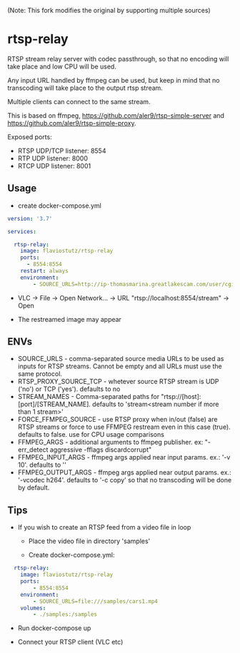 (Note: This fork modifies the original by supporting multiple sources)

# rtsp-relay
RTSP stream relay server with codec passthrough, so that no encoding will take place and low CPU will be used.

Any input URL handled by ffmpeg can be used, but keep in mind that no transcoding will take place to the output rtsp stream.

Multiple clients can connect to the same stream.

This is based on ffmpeg, https://github.com/aler9/rtsp-simple-server and https://github.com/aler9/rtsp-simple-proxy.

Exposed ports:

* RTSP UDP/TCP listener: 8554
* RTP UDP listener: 8000
* RTCP UDP listener: 8001


## Usage

* create docker-compose.yml

```yml
version: '3.7'

services:

  rtsp-relay:
    image: flaviostutz/rtsp-relay
    ports:
      - 8554:8554
    restart: always
    environment:
        - SOURCE_URLS=http://ip-thomasmarina.greatlakescam.com/user/cgi-bin/getstream.cgi?10&&&&0&0&0&0&0
```

* VLC -> File -> Open Network... -> URL "rtsp://localhost:8554/stream" -> Open

* The restreamed image may appear

## ENVs

* SOURCE_URLS - comma-separated source media URLs to be used as inputs for RTSP streams. Cannot be empty and all URLs must use the same protocol.
* RTSP_PROXY_SOURCE_TCP - whetever source RTSP stream is UDP ('no') or TCP ('yes'). defaults to no
* STREAM_NAMES - Comma-separated paths for "rtsp://[host]:[port]/[STREAM_NAME]. defaults to 'stream<stream number if more than 1 stream>'
* FORCE_FFMPEG_SOURCE - use RTSP proxy when in/out (false) are RTSP streams or force to use FFMPEG restream even in this case (true). defaults to false. use for CPU usage comparisons
* FFMPEG_ARGS - additional arguments to ffmpeg publisher. ex: "-err_detect aggressive -fflags discardcorrupt"
* FFMPEG_INPUT_ARGS - ffmpeg args applied near input params. ex.: '-v 10'. defaults to ''
* FFMPEG_OUTPUT_ARGS - ffmpeg args applied near output params. ex.: '-vcodec h264'. defaults to '-c copy' so that no transcoding will be done by default.

## Tips

* If you wish to create an RTSP feed from a video file in loop

  * Place the video file in directory 'samples'

  * Create docker-compose.yml:

```yml
  rtsp-relay:
    image: flaviostutz/rtsp-relay
    ports:
        - 8554:8554
    environment:
        - SOURCE_URLS=file:///samples/cars1.mp4
    volumes:
        - ./samples:/samples
```

  * Run docker-compose up

  * Connect your RTSP client (VLC etc)

